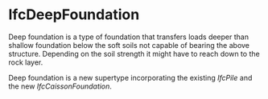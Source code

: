 IfcDeepFoundation
=================

Deep foundation is a type of foundation that transfers loads deeper than shallow foundation below the soft soils not capable of bearing the above structure. Depending on the soil strength it might have to reach down to the rock layer.

Deep foundation is a new supertype incorporating the existing _IfcPile_ and the new _IfcCaissonFoundation_.
